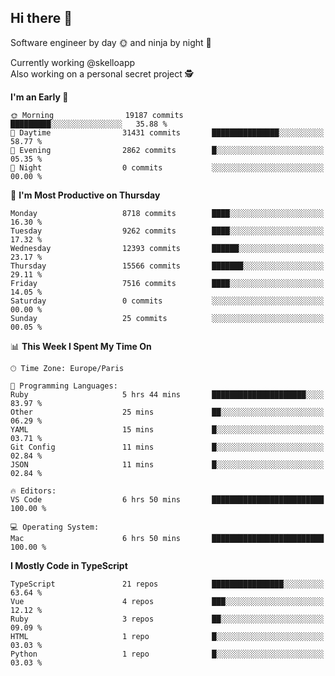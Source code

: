 ## Hi there 👋

Software engineer by day 🌞 and ninja by night 🌝

Currently working @skelloapp <br>
Also working on a personal secret project 🕵️

<!--START_SECTION:waka-->
**I'm an Early 🐤** 

```text
🌞 Morning                19187 commits       █████████░░░░░░░░░░░░░░░░   35.88 % 
🌆 Daytime                31431 commits       ███████████████░░░░░░░░░░   58.77 % 
🌃 Evening                2862 commits        █░░░░░░░░░░░░░░░░░░░░░░░░   05.35 % 
🌙 Night                  0 commits           ░░░░░░░░░░░░░░░░░░░░░░░░░   00.00 % 
```
📅 **I'm Most Productive on Thursday** 

```text
Monday                   8718 commits        ████░░░░░░░░░░░░░░░░░░░░░   16.30 % 
Tuesday                  9262 commits        ████░░░░░░░░░░░░░░░░░░░░░   17.32 % 
Wednesday                12393 commits       ██████░░░░░░░░░░░░░░░░░░░   23.17 % 
Thursday                 15566 commits       ███████░░░░░░░░░░░░░░░░░░   29.11 % 
Friday                   7516 commits        ████░░░░░░░░░░░░░░░░░░░░░   14.05 % 
Saturday                 0 commits           ░░░░░░░░░░░░░░░░░░░░░░░░░   00.00 % 
Sunday                   25 commits          ░░░░░░░░░░░░░░░░░░░░░░░░░   00.05 % 
```


📊 **This Week I Spent My Time On** 

```text
🕑︎ Time Zone: Europe/Paris

💬 Programming Languages: 
Ruby                     5 hrs 44 mins       █████████████████████░░░░   83.97 % 
Other                    25 mins             ██░░░░░░░░░░░░░░░░░░░░░░░   06.29 % 
YAML                     15 mins             █░░░░░░░░░░░░░░░░░░░░░░░░   03.71 % 
Git Config               11 mins             █░░░░░░░░░░░░░░░░░░░░░░░░   02.84 % 
JSON                     11 mins             █░░░░░░░░░░░░░░░░░░░░░░░░   02.84 % 

🔥 Editors: 
VS Code                  6 hrs 50 mins       █████████████████████████   100.00 % 

💻 Operating System: 
Mac                      6 hrs 50 mins       █████████████████████████   100.00 % 
```

**I Mostly Code in TypeScript** 

```text
TypeScript               21 repos            ████████████████░░░░░░░░░   63.64 % 
Vue                      4 repos             ███░░░░░░░░░░░░░░░░░░░░░░   12.12 % 
Ruby                     3 repos             ██░░░░░░░░░░░░░░░░░░░░░░░   09.09 % 
HTML                     1 repo              █░░░░░░░░░░░░░░░░░░░░░░░░   03.03 % 
Python                   1 repo              █░░░░░░░░░░░░░░░░░░░░░░░░   03.03 % 
```




<!--END_SECTION:waka-->

<!--
**antoinelncl/antoinelncl** is a ✨ _special_ ✨ repository because its `README.md` (this file) appears on your GitHub profile.

Here are some ideas to get you started:

- 🔭 I’m currently working on ...
- 🌱 I’m currently learning ...
- 👯 I’m looking to collaborate on ...
- 🤔 I’m looking for help with ...
- 💬 Ask me about ...
- 📫 How to reach me: ...
- 😄 Pronouns: ...
- ⚡ Fun fact: ...
-->
